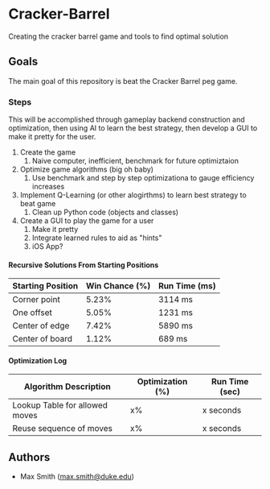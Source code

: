 # Cracker-Barrel
Creating the cracker barrel game and tools to find optimal solution

## Goals
The main goal of this repository is beat the Cracker Barrel peg game. 

### Steps
This will be accomplished through gameplay backend construction and optimization, then using AI to learn the best strategy, then develop a GUI to make it pretty for the user.

1. Create the game
    1. Naive computer, inefficient, benchmark for future optimiztaion
2. Optimize game algorithms (big oh baby)
    1. Use benchmark and step by step optimizationa to gauge efficiency increases
3. Implement Q-Learning (or other alogirthms) to learn best strategy to beat game
    1. Clean up Python code (objects and classes)
4. Create a GUI to play the game for a user
    1. Make it pretty
    2. Integrate learned rules to aid as "hints"
    3. iOS App?
    
#### Recursive Solutions From Starting Positions
Starting Position              | Win Chance (%)  | Run Time (ms)
------------------------------ | ----------------| --------------
Corner point                   | 5.23%           | 3114 ms
One offset                     | 5.05%           | 1231 ms
Center of edge                 | 7.42%           | 5890 ms
Center of board                | 1.12%           |  689 ms
  
#### Optimization Log
Algorithm Description          | Optimization (%) | Run Time (sec)
------------------------------ | -----------------| --------------
Lookup Table for allowed moves | x%               | x seconds
Reuse sequence of moves        | x%               | x seconds

## Authors
* Max Smith (max.smith@duke.edu)
